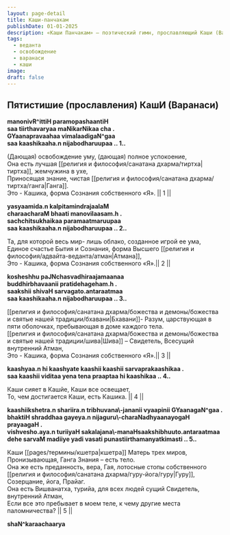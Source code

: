 ```yaml
---
layout: page-detail
title: Каши-панчакам
publishDate: 01-01-2025
description: «Каши Панчакам» — поэтический гимн, прославляющий Каши (Варанаси) как внутреннее состояние сознания. В пяти строфах раскрывается идея, что истинная Каши — не внешний город, а форма собственного Я, источник знания, покоя и освобождения. Мудрость, вера, преданность и присутствие Гуру — вот подлинные тиртхи внутри человека. Осознав это, паломничество становится внутренним, а все святыни — частью собственного бытия.
tags:
  - веданта
  - освобождение
  - варанаси
  - каши
image: 
draft: false
---
```


## Пятистишие (прославления) КашИ (Варанаси)
**manonivR^ittiH paramopashaantiH**   
 **saa tiirthavaryaa maNikarNikaa cha .**   
 **GYaanapravaahaa vimalaadigaN^gaa**   
 **saa kaashikaaha.n nijabodharuupaa .. 1..** 

 (Дающая) освобождение уму, (дающая) полное успокоение,   
 Она есть лучшая [[религия и философия/санатана дхарма/тиртха|тиртха]], жемчужина в ухе,   
 Приносящая знание, чистая [[религия и философия/санатана дхарма/тиртха/ганга|Ганга]].   
 Это - Кашика, форма Сознания собственного «Я». || 1 ||

**yasyaamida.n kalpitamindrajaalaM**   
 **charaacharaM bhaati manovilaasam.h .**   
 **sachchitsukhaikaa paramaatmaruupaa**   
 **saa kaashikaaha.n nijabodharuupaa .. 2..** 

 Та, для которой весь мир- лишь облако, созданное игрой ее ума,   
 Единое счастье Бытия и Сознания, форма Высшего [[религия и философия/адвайта-веданта/атман|Атмана]],  
 Это - Кашика, форма Сознания собственного «Я».|| 2 ||

**kosheshhu paJNchasvadhiraajamaanaa**   
 **buddhirbhavaanii pratidehageham.h .**   
 **saakshii shivaH sarvagato.antaraatmaa**   
 **saa kaashikaaha.n nijabodharuupaa .. 3..** 

 [[религия и философия/санатана дхарма/божества и демоны/божества и святые нашей традиции/бхавани|Бхавани]]- Разум, царствующая в пяти оболочках, пребывающая в доме каждого тела.   
 [[религия и философия/санатана дхарма/божества и демоны/божества и святые нашей традиции/шива|Шива]] – Свидетель, Всесущий внутренний Атман,   
 Это - Кашика, форма Сознания собственного «Я».|| 3 ||

**kaashyaa.n hi kaashyate kaashii kaashii sarvaprakaashikaa .**   
 **saa kaashii viditaa yena tena praaptaa hi kaashikaa .. 4..** 

 Каши сияет в Кашйе, Каши все освещает,   
 То, чем достигается Каши, есть Кашика. || 4 ||

**kaashiikshetra.n shariira.n tribhuvana\\-jananii vyaapinii GYaanagaN^gaa .**   
 **bhaktiH shraddhaa gayeya.n nijaguru\\-charaNadhyaanayogaH prayaagaH .**   
 **vishvesho.aya.n turiiyaH sakalajana\\-manaHsaakshibhuuto.antaraatmaa**   
 **dehe sarvaM madiiye yadi vasati punastiirthamanyatkimasti .. 5..** 

 Каши [[pages/термины/кшетра|кшетра]] Матерь трех миров, Пронизывающая, Ганга Знания – есть тело.   
 Она же есть преданность, вера, Гая, лотосные стопы собственного [[религия и философия/санатана дхарма/гуру-йога/гуру|Гуру]], Созерцание, йога, Прайаг.   
 Она есть Вишванатха, турийа, для всех людей сущий Свидетель, внутренний Атман,   
 Если все это пребывает в моем теле, к чему другие места паломничества? || 5 ||

**shaN^karaachaarya** 
